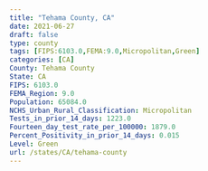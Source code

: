 ```yaml
---
title: "Tehama County, CA"
date: 2021-06-27
draft: false
type: county
tags: [FIPS:6103.0,FEMA:9.0,Micropolitan,Green]
categories: [CA]
County: Tehama County
State: CA
FIPS: 6103.0
FEMA_Region: 9.0
Population: 65084.0
NCHS_Urban_Rural_Classification: Micropolitan
Tests_in_prior_14_days: 1223.0
Fourteen_day_test_rate_per_100000: 1879.0
Percent_Positivity_in_prior_14_days: 0.015
Level: Green
url: /states/CA/tehama-county
---
```



